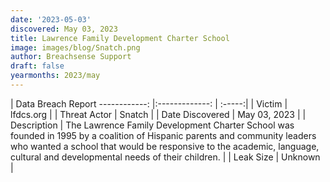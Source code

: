 ```yaml
---
date: '2023-05-03'
discovered: May 03, 2023
title: Lawrence Family Development Charter School
image: images/blog/Snatch.png
author: Breachsense Support
draft: false
yearmonths: 2023/may
---
```



| Data Breach Report
------------:     |:-------------:    | :-----:|
| Victim      | lfdcs.org      | 
| Threat Actor      | Snatch      | 
| Date Discovered      | May 03, 2023      | 
| Description      | The Lawrence Family Development Charter School was founded in 1995 by a coalition of Hispanic parents and community leaders who wanted a school that would be responsive to the academic, language, cultural and developmental needs of their children.      | 
| Leak Size      | Unknown      | 

